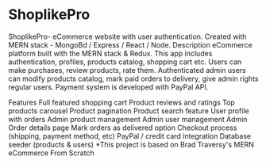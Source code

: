 # ShoplikePro
ShoplikePro- eCommerce website with user authentication. Created with MERN stack - MongoBd / Express / React / Node.
Description
eCommerce platform built with the MERN stack & Redux. This app includes authentication, profiles, products catalog, shopping cart etc. Users can make purchases, review products, rate them. Authenticated admin users can modify products catalog, mark paid orders to delivery, give admin rights regular users. Payment system is developed with PayPal API.

Features
Full featured shopping cart
Product reviews and ratings
Top products carousel
Product pagination
Product search feature
User profile with orders
Admin product management
Admin user management
Admin Order details page
Mark orders as delivered option
Checkout process (shipping, payment method, etc)
PayPal / credit card integration
Database seeder (products & users)
*This project is based on Brad Traversy's MERN eCommerce From Scratch
